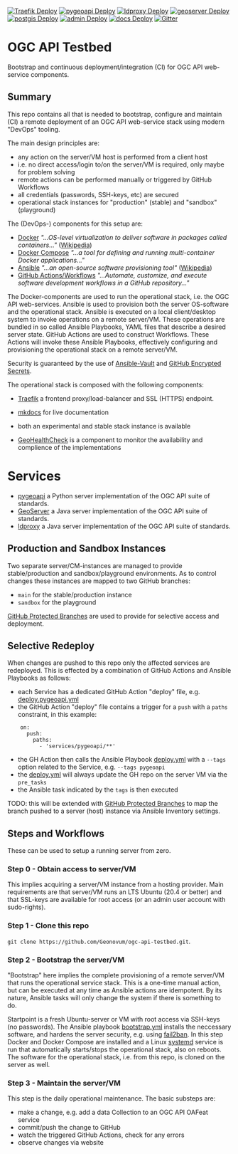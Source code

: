 [![Traefik Deploy](https://github.com/Geonovum/ogc-api-testbed/actions/workflows/deploy.traefik.yml/badge.svg)](https://github.com/Geonovum/ogc-api-testbed/actions/workflows/deploy.traefik.yml)
[![pygeoapi Deploy](https://github.com/Geonovum/ogc-api-testbed/actions/workflows/deploy.pygeoapi.yml/badge.svg)](https://github.com/Geonovum/ogc-api-testbed/actions/workflows/deploy.pygeoapi.yml)
[![ldproxy Deploy](https://github.com/Geonovum/ogc-api-testbed/actions/workflows/deploy.ldproxy.yml/badge.svg)](https://github.com/Geonovum/ogc-api-testbed/actions/workflows/deploy.ldproxy.yml)
[![geoserver Deploy](https://github.com/Geonovum/ogc-api-testbed/actions/workflows/deploy.geoserver.yml/badge.svg)](https://github.com/Geonovum/ogc-api-testbed/actions/workflows/deploy.geoserver.yml)
[![postgis Deploy](https://github.com/Geonovum/ogc-api-testbed/actions/workflows/deploy.postgis.yml/badge.svg)](https://github.com/Geonovum/ogc-api-testbed/actions/workflows/deploy.postgis.yml)
[![admin Deploy](https://github.com/Geonovum/ogc-api-testbed/actions/workflows/deploy.admin.yml/badge.svg)](https://github.com/Geonovum/ogc-api-testbed/actions/workflows/deploy.admin.yml)
[![docs Deploy](https://github.com/Geonovum/ogc-api-testbed/actions/workflows/deploy.docs.yml/badge.svg)](https://github.com/Geonovum/ogc-api-testbed/actions/workflows/deploy.docs.yml)
[![Gitter](https://img.shields.io/gitter/room/Geonovum/ogc-api-testbed.svg?style=flat-square)](https://gitter.im/Geonovum/ogc-api-testbed)

# OGC API Testbed
Bootstrap and continuous deployment/integration (CI) for OGC API web-service components.

## Summary

This repo contains all that is needed to bootstrap, configure and maintain (CI) a remote
deployment of an OGC API web-service stack using modern "DevOps" tooling.

The main design principles are:

* any action on the server/VM host is performed from a client host
* i.e. no direct access/login to/on the server/VM is required, only maybe for problem solving
* remote actions can be performed manually or triggered by GitHub Workflows
* all credentials (passwords, SSH-keys, etc) are secured 
* operational stack instances for "production" (stable) and "sandbox" (playground)

The (DevOps-) components for this setup are:

* [Docker](https://www.docker.com/) *"...OS-level virtualization to deliver software in packages called containers..."* ([Wikipedia](https://en.wikipedia.org/wiki/Docker_(software)))
* [Docker Compose](https://docs.docker.com/compose) *"...a tool for defining and running multi-container Docker applications..."*
* [Ansible](https://www.ansible.com/) *"...an open-source software provisioning tool"* ([Wikipedia](https://en.wikipedia.org/wiki/Ansible_(software)))
* [GitHub Actions/Workflows](https://docs.github.com/en/actions) *"...Automate, customize, and execute software development workflows in a GitHub repository..."*

The Docker-components are used to run the operational stack, i.e. the OGC API web-services. Ansible is used to provision both the server OS-software
and the operational stack. Ansible is executed on a local client/desktop system to invoke operations on a remote server/VM.
These operations are bundled in so called Ansible Playbooks, YAML files that describe a desired server state.
GitHub Actions are used to construct Workflows. These Actions will invoke these Ansible Playbooks, effectively configuring
and provisioning the operational stack on a remote server/VM. 
                    
Security is guaranteed by the use of [Ansible-Vault](https://docs.ansible.com/ansible/latest/user_guide/vault.html) 
and [GitHub Encrypted Secrets](https://docs.github.com/en/actions/reference/encrypted-secrets).

The operational stack is composed with the following components:

* [Traefik](https://traefik.io/) a frontend proxy/load-balancer and SSL (HTTPS) endpoint.
* [mkdocs](https://www.mkdocs.org/) for live documentation

* both an experimental and stable stack instance is available
* [GeoHealthCheck]() is a component to monitor the availability and complience of the implementations 

# Services

* [pygeoapi](https://pygeoapi.io/) a Python server implementation of the OGC API suite of standards.
* [GeoServer](http://geoserver.org/) a Java server implementation of the OGC API suite of standards.
* [ldproxy](https://interactive-instruments.github.io/ldproxy/) a Java server implementation of the OGC API suite of standards.

## Production and Sandbox Instances

Two separate server/CM-instances are managed to provide stable/production and 
sandbox/playground environments. As to control changes these instances are mapped to two GitHub branches:

* `main` for the stable/production instance
* `sandbox` for the playground

[GitHub Protected Branches](https://docs.github.com/en/github/administering-a-repository/defining-the-mergeability-of-pull-requests/about-protected-branches) are
used to provide for selective access and deployment.


## Selective Redeploy
When changes are pushed to this repo only the affected services are redeployed.
This is effected by a combination of GitHub Actions and Ansible Playbooks as follows:

* each Service has a dedicated GitHub Action "deploy" file, e.g. [deploy.pygeoapi.yml](.github/workflows/deploy.pygeoapi.yml)
* the GitHub Action "deploy" file contains a trigger for a `push` with a `paths` constraint, in this example:
```  
    on:
      push:
        paths:
          - 'services/pygeoapi/**'
```   
* the GH Action then calls the Ansible Playbook [deploy.yml](ansible/deploy.yml) with a `--tags` option related to the Service, e.g. `--tags pygeoapi`
* the [deploy.yml](ansible/deploy.yml) will always update the GH repo on the server VM via the `pre_tasks`
* the Ansible task indicated by the `tags` is then executed
       
TODO: this will be extended with 
[GitHub Protected Branches](https://docs.github.com/en/github/administering-a-repository/defining-the-mergeability-of-pull-requests/about-protected-branches)
to map the branch pushed to a server (host) instance via Ansible Inventory settings.

## Steps and Workflows

These can be used to setup a running server from zero.

### Step 0 - Obtain access to server/VM
This implies acquiring a server/VM instance from a hosting provider.
Main requirements are that server/VM runs an LTS Ubuntu (20.4 or better) and that SSL-keys are available for root access 
(or an admin user account with sudo-rights).

### Step 1 - Clone this repo

`git clone https://github.com/Geonovum/ogc-api-testbed.git`.

### Step 2 - Bootstrap the server/VM
"Bootstrap" here implies the complete provisioning of a remote server/VM that runs the operational service stack.
This is a one-time manual action, but can be executed at any time as Ansible actions are idempotent.
By its nature, Ansible tasks will only change the system if there is something to do.

Startpoint is a fresh Ubuntu-server or VM with root access via SSH-keys (no passwords).
The Ansible playbook [bootstrap.yml](ansible/bootstrap.yml) installs the neccessary software, and hardens
the server security, e.g. using [fail2ban](https://www.fail2ban.org/).
In this step Docker and Docker Compose are installed and a Linux [systemd](https://en.wikipedia.org/wiki/Systemd) service is run
that automatically starts/stops the operational stack, also on reboots.
The software for the operational stack, i.e. from this repo, is cloned on the server as well.

### Step 3 - Maintain the server/VM
This step is the daily operational maintenance. 
The basic substeps are:

* make a change, e.g. add a data Collection to an OGC API OAFeat service
* commit/push the change to GitHub
* watch the triggered GitHub Actions, check for any errors
* observe changes via website
